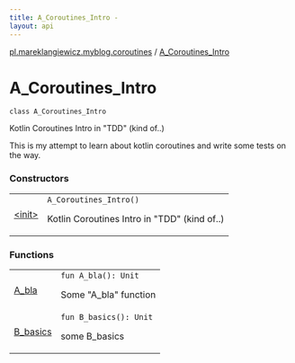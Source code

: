 ```yaml
---
title: A_Coroutines_Intro - 
layout: api
---
```


<div class='api-docs-breadcrumbs'><a href="../index.html">pl.mareklangiewicz.myblog.coroutines</a> / <a href=".">A_Coroutines_Intro</a></div>

# A_Coroutines_Intro

<div class="signature"><code><span class="keyword">class </span><span class="identifier">A_Coroutines_Intro</span></code></div>

Kotlin Coroutines Intro in "TDD" (kind of..)

This is my attempt to learn about kotlin coroutines and write some tests on the way.

### Constructors

<table class="api-docs-table">
<tbody>
<tr>
<td markdown="1">
<a href="-init-.html">&lt;init&gt;</a>
</td>
<td markdown="1">
<div class="signature"><code><span class="identifier">A_Coroutines_Intro</span><span class="symbol">(</span><span class="symbol">)</span></code></div>

Kotlin Coroutines Intro in "TDD" (kind of..)


</td>
</tr>
</tbody>
</table>

### Functions

<table class="api-docs-table">
<tbody>
<tr>
<td markdown="1">
<a href="-a_bla.html">A_bla</a>
</td>
<td markdown="1">
<div class="signature"><code><span class="keyword">fun </span><span class="identifier">A_bla</span><span class="symbol">(</span><span class="symbol">)</span><span class="symbol">: </span><span class="identifier">Unit</span></code></div>

Some "A_bla" function


</td>
</tr>
<tr>
<td markdown="1">
<a href="-b_basics.html">B_basics</a>
</td>
<td markdown="1">
<div class="signature"><code><span class="keyword">fun </span><span class="identifier">B_basics</span><span class="symbol">(</span><span class="symbol">)</span><span class="symbol">: </span><span class="identifier">Unit</span></code></div>

some B_basics


</td>
</tr>
</tbody>
</table>
